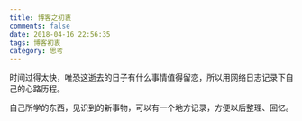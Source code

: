 ```yaml
---
title: 博客之初衷
comments: false
date: 2018-04-16 22:56:35
tags: 博客初衷
category: 思考
---
```


时间过得太快，唯恐这逝去的日子有什么事情值得留恋，所以用网络日志记录下自己的心路历程。

自己所学的东西，见识到的新事物，可以有一个地方记录，方便以后整理、回忆。
